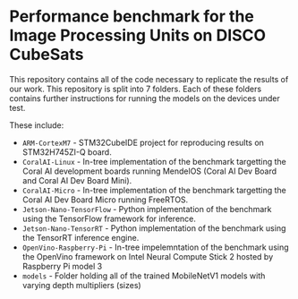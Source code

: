 # Performance benchmark for the Image Processing Units on DISCO CubeSats

This repository contains all of the code necessary to replicate the results of our work. This repository is split into 7 folders. Each of these folders contains further instructions for running the models on the devices under test.

These include:

- `ARM-CortexM7` - STM32CubeIDE project for reproducing results on STM32H745ZI-Q board.
- `CoralAI-Linux` - In-tree implementation of the benchmark targetting the Coral AI development boards running MendelOS (Coral AI Dev Board and Coral AI Dev Board Mini).
- `CoralAI-Micro` - In-tree implementation of the benchmark targetting the Coral AI Dev Board Micro running FreeRTOS.
- `Jetson-Nano-TensorFlow` - Python implementation of the benchmark using the TensorFlow framework for inference.
- `Jetson-Nano-TensorRT` - Python implementation of the benchmark using the TensorRT inference engine.
- `OpenVino-Raspberry-Pi` - In-tree impelemntation of the benchmark using the OpenVino framework on Intel Neural Compute Stick 2 hosted by Raspberry Pi model 3
- `models` - Folder holding all of the trained MobileNetV1 models with varying depth multipliers (sizes)
